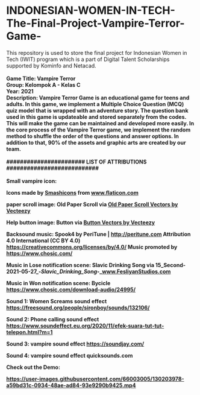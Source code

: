 # INDONESIAN-WOMEN-IN-TECH-The-Final-Project-Vampire-Terror-Game-
This repository is used to store the final project for Indonesian Women in Tech (IWIT) program which is a part of Digital Talent Scholarships supported by Kominfo and Netacad.
<br>
<br><b>Game Title: Vampire Terror
<br>Group: Kelompok A - Kelas C
<br>Year: 2021
<br>Description: Vampire Terror Game is an educational game for teens and adults. In this game, we implement a Multiple Choice Question (MCQ) quiz model that is wrapped with an adventure story. The question bank used in this game is updateable and stored separately from the codes. This will make the game can be maintained and developed more easily. In the core process of the Vampire Terror game, we implement the random method to shuffle the order of the questions and answer options. In addition to that, 90% of the assets and graphic arts are created by our team.<b>
<br>
<br>
####################### LIST OF ATTRIBUTIONS ###########################
<br>
<br>
Small vampire icon: <div>Icons made by <a href="https://smashicons.com/" title="Smashicons">Smashicons</a> from <a href="https://www.flaticon.com/" title="Flaticon">www.flaticon.com</a></div>

paper scroll image: Old Paper Scroll via <a href="https://www.vecteezy.com/free-vector/old-paper-scroll">Old Paper Scroll Vectors by Vecteezy</a>

Help button image: Button via <a href="https://www.vecteezy.com/free-vector/button">Button Vectors by Vecteezy</a>

Backsound music:  Spook4 by PeriTune | http://peritune.com
Attribution 4.0 International (CC BY 4.0)
https://creativecommons.org/licenses/by/4.0/
Music promoted by https://www.chosic.com/

Music in Lose notification scene: Slavic Drinking Song via 15_Second-2021-05-27_-_Slavic_Drinking_Song_-_www.FesliyanStudios.com

Music in Won notification scene: Bycicle https://www.chosic.com/download-audio/24995/

Sound 1: Women Screams sound effect https://freesound.org/people/sironboy/sounds/132106/

Sound 2: Phone calling sound effect https://www.soundeffect.eu.org/2020/11/efek-suara-tut-tut-telepon.html?m=1

Sound 3: vampire sound effect https://soundjay.com/

Sound 4: vampire sound effect quicksounds.com

Check out the Demo:


https://user-images.githubusercontent.com/66003005/130203978-a59bd31c-0934-48ae-ad84-93e9290b9425.mp4

